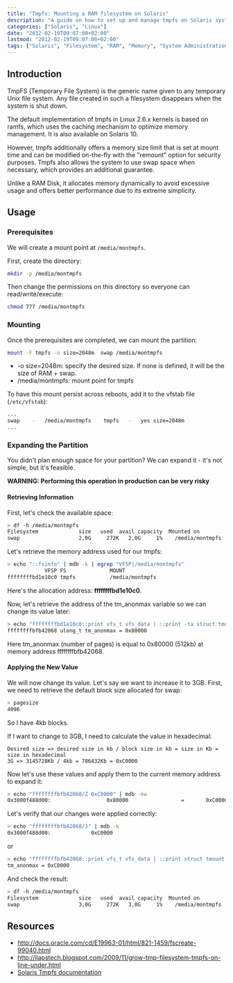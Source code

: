 ```yaml
---
title: "Tmpfs: Mounting a RAM filesystem on Solaris"
description: "A guide on how to set up and manage tmpfs on Solaris systems to create temporary filesystems in RAM"
categories: ["Solaris", "Linux"]
date: "2012-02-19T09:07:00+02:00"
lastmod: "2012-02-19T09:07:00+02:00"
tags: ["Solaris", "Filesystem", "RAM", "Memory", "System Administration", "Performance"]
---
```


## Introduction

TmpFS (Temporary File System) is the generic name given to any temporary Unix file system. Any file created in such a filesystem disappears when the system is shut down.

The default implementation of tmpfs in Linux 2.6.x kernels is based on ramfs, which uses the caching mechanism to optimize memory management.
It is also available on Solaris 10.

However, tmpfs additionally offers a memory size limit that is set at mount time and can be modified on-the-fly with the "remount" option for security purposes. Tmpfs also allows the system to use swap space when necessary, which provides an additional guarantee.

Unlike a RAM Disk, it allocates memory dynamically to avoid excessive usage and offers better performance due to its extreme simplicity.

## Usage

### Prerequisites

We will create a mount point at `/media/montmpfs`.

First, create the directory:

```bash
mkdir -p /media/montmpfs
```

Then change the permissions on this directory so everyone can read/write/execute:

```bash
chmod 777 /media/montmpfs
```

### Mounting

Once the prerequisites are completed, we can mount the partition:

```bash
mount -F tmpfs -o size=2048m  swap /media/montmpfs
```

* -o size=2048m: specify the desired size. If none is defined, it will be the size of RAM + swap.
* /media/montmpfs: mount point for tmpfs

To have this mount persist across reboots, add it to the vfstab file (`/etc/vfstab`):

```bash
...
swap    -   /media/montmpfs    tmpfs   -   yes size=2048m
...
```

### Expanding the Partition

You didn't plan enough space for your partition? We can expand it - it's not simple, but it's feasible.

**WARNING: Performing this operation in production can be very risky**

#### Retrieving Information

First, let's check the available space:

```bash
> df -h /media/montmpfs
Filesystem             size   used  avail capacity  Mounted on
swap                   2,0G     272K   2,0G     1%    /media/montmpfs
```

Let's retrieve the memory address used for our tmpfs:

``` bash hl_lines="1 2"
> echo "::fsinfo" | mdb -k | egrep "VFSP|/media/montmpfs"
            VFSP FS              MOUNT
ffffffffbd1e10c0 tmpfs           /media/montmpfs
```

Here's the allocation address: **ffffffffbd1e10c0**.

Now, let's retrieve the address of the tm_anonmax variable so we can change its value later:

``` bash hl_lines="1"
> echo "ffffffffbd1e10c0::print vfs_t vfs_data | ::print -ta struct tmount tm_anonmax" | mdb -k
ffffffffbfb42068 ulong_t tm_anonmax = 0x80000
```

Here tm_anonmax (number of pages) is equal to 0x80000 (512kb) at memory address ffffffffbfb42068.

#### Applying the New Value

We will now change its value. Let's say we want to increase it to 3GB. First, we need to retrieve the default block size allocated for swap:

``` bash hl_lines="2"
> pagesize 
4096
```

So I have 4kb blocks.

If I want to change to 3GB, I need to calculate the value in hexadecimal:

```
Desired size => desired size in kb / block size in kb = size in Kb = size in hexadecimal
3G => 3145728Kb / 4kb = 786432Kb = 0xC0000
```

Now let's use these values and apply them to the current memory address to expand it:

``` bash hl_lines="1"
> echo "ffffffffbfb42068/Z 0xC0000" | mdb -kw
0x3000f488d00:                  0x80000                 =       0xC0000
```

Let's verify that our changes were applied correctly:

``` bash hl_lines="1"
> echo "ffffffffbfb42068/J" | mdb -k
0x3000f488d00:             0xC0000
```

or

``` bash hl_lines="1"
> echo "ffffffffbfb42068::print vfs_t vfs_data | ::print struct tmount tm_anonmax" | mdb -k
tm_anonmax = 0xC0000
```

And check the result:

``` bash hl_lines="3"
> df -h /media/montmpfs
Filesystem             size   used  avail capacity  Mounted on
swap                   3,0G     272K   3,0G     1%    /media/montmpfs
```

## Resources
- http://docs.oracle.com/cd/E19963-01/html/821-1459/fscreate-99040.html
- http://ilapstech.blogspot.com/2009/11/grow-tmp-filesystem-tmpfs-on-line-under.html
- [Solaris Tmpfs documentation](../../static/pdf/solaris_tmpfs.pdf)
